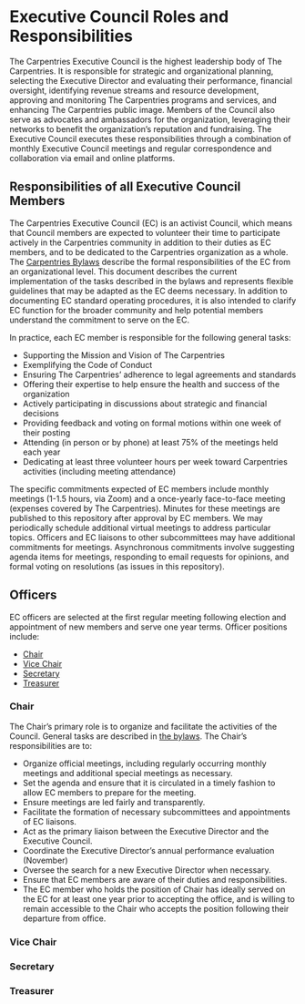 # Executive Council Roles and Responsibilities

The Carpentries Executive Council is the highest leadership body of The Carpentries. It is responsible for strategic and 
organizational planning, selecting the Executive Director and evaluating their performance, financial oversight, identifying 
revenue streams and resource development, approving and monitoring The Carpentries programs and services, and enhancing The 
Carpentries public image. Members of the Council also serve as advocates and ambassadors for the organization, leveraging 
their networks to benefit the organization’s reputation and fundraising. The Executive Council executes these responsibilities 
through a combination of monthly Executive Council meetings and regular correspondence and collaboration via email and online 
platforms.

## Responsibilities of all Executive Council Members

The Carpentries Executive Council (EC) is an activist Council, which means that Council members are expected to volunteer 
their time to participate actively in the Carpentries community in addition to their duties as EC members, and to be dedicated 
to the Carpentries organization as a whole. The 
[Carpentries Bylaws](https://docs.carpentries.org/topic_folders/governance/bylaws.html#executive-council) describe the formal 
responsibilities of the EC from an 
organizational level. This document describes the current implementation of the tasks described in the bylaws and represents 
flexible guidelines that may be adapted as the EC deems necessary. In addition to documenting EC standard operating 
procedures, it is also intended to clarify EC function for the broader community and help potential members understand the 
commitment to serve on the EC.

In practice, each EC member is responsible for the following general tasks:
* Supporting the Mission and Vision of The Carpentries
* Exemplifying the Code of Conduct
* Ensuring The Carpentries’ adherence to legal agreements and standards
* Offering their expertise to help ensure the health and success of the organization
* Actively participating in discussions about strategic and financial decisions
* Providing feedback and voting on formal motions within one week of their posting
* Attending (in person or by phone) at least 75% of the meetings held each year
* Dedicating at least three volunteer hours per week toward Carpentries activities (including meeting attendance)

The specific commitments expected of EC members include monthly meetings (1-1.5 hours, via Zoom) and a once-yearly 
face-to-face meeting (expenses covered by The Carpentries). Minutes for these meetings are published to this repository after 
approval by EC members. We may periodically schedule additional virtual meetings to address particular topics. Officers and EC 
liaisons to other subcommittees may have additional commitments for meetings. Asynchronous commitments involve suggesting 
agenda items for meetings, responding to email requests for opinions, and formal voting on resolutions (as issues in this 
repository). 

## Officers

EC officers are selected at the first regular meeting following election and appointment of new members and serve one year 
terms. Officer positions include:

* [Chair](#chair)
* [Vice Chair](#vice_chair)
* [Secretary](#secretary)
* [Treasurer](#treasurer)

### Chair

The Chair’s primary role is to organize and facilitate the activities of the Council. General tasks are described in 
[the bylaws](https://docs.carpentries.org/topic_folders/governance/bylaws.html#executive-council). 
The Chair’s responsibilities are to:
* Organize official meetings, including regularly occurring monthly meetings and additional special meetings as necessary.
* Set the agenda and ensure that it is circulated in a timely fashion to allow EC members to prepare for the meeting.
* Ensure meetings are led fairly and transparently.
* Facilitate the formation of necessary subcommittees and appointments of EC liaisons.
* Act as the primary liaison between the Executive Director and the Executive Council.
* Coordinate the Executive Director’s annual performance evaluation (November) 
* Oversee the search for a new Executive Director when necessary.
* Ensure that EC members are aware of their duties and responsibilities.
* The EC member who holds the position of Chair has ideally served on the EC for at least one year prior to accepting the 
office, and is willing to remain accessible to the Chair who accepts the position following their departure from office.

### Vice Chair

### Secretary

### Treasurer
